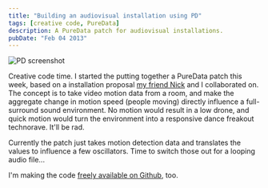 ```yaml
---
title: "Building an audiovisual installation using PD"
tags: [creative code, PureData]
description: A PureData patch for audiovisual installations.
pubDate: "Feb 04 2013"
---
```


![PD screenshot](/images/posts/pd-patch.png)

Creative code time. I started the putting together a PureData patch this week, based on a installation proposal [my friend Nick](https://soundcloud.com/sftstps/) and I collaborated on. The concept is to take video motion data from a room, and make the aggregate change in motion speed (people moving) directly influence a full-surround sound environment. No motion would result in a low drone, and quick motion would turn the environment into a responsive dance freakout technorave. It'll be rad.

Currently the patch just takes motion detection data and translates the values to influence a few oscillators. Time to switch those out for a looping audio file...

I'm making the code [freely available on Github](https://github.com/eschaefer/field), too.
